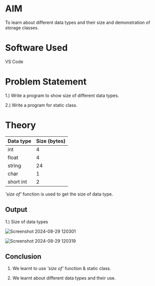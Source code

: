 # AIM
To learn about different data types and their size and demonstration of storage classes.

# Software Used
VS Code

# Problem Statement
1.) Write a program to show size of different data types.

2.) Write a program for static class.

# Theory
 
| Data type  | Size (bytes) |
| ------------- | ------------- |
|int	  | 4  |
| float  | 4 |
|string| 24 |
|char| 1 |
|short int| 2|

 _'size of'_ function is used to get the size of data type.


## Output
1.) Size of data types

![Screenshot 2024-08-29 120301](https://github.com/user-attachments/assets/89755db2-f1b9-4bad-b450-ddd80be41f0c)

![Screenshot 2024-08-29 120319](https://github.com/user-attachments/assets/3c1ac837-6ee2-474c-a4ec-75b488fce829)

## Conclusion

1. We learnt to use _'size of'_ function & static class.

2. We learnt about different data types and their use.
